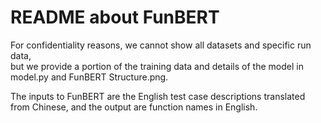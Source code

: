 README about FunBERT
====

For confidentiality reasons, we cannot show all datasets and specific run data,  
but we provide a portion of the training data and details of the model in model.py and FunBERT Structure.png.

The inputs to FunBERT are the English test case descriptions translated from Chinese,
and the output are function names in English.
